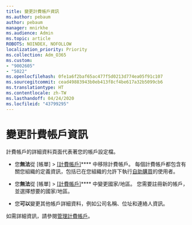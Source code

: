 ```yaml
---
title: 變更計費帳戶資訊
ms.author: pebaum
author: pebaum
manager: mnirkhe
ms.audience: Admin
ms.topic: article
ROBOTS: NOINDEX, NOFOLLOW
localization_priority: Priority
ms.collection: Adm_O365
ms.custom:
- "9002605"
- "5022"
ms.openlocfilehash: 0fe1a6f2baf65ac477f5d0213d774ea05f91c107
ms.sourcegitcommit: cead49883943b0eb413f8cf4be617a32b5099cb6
ms.translationtype: HT
ms.contentlocale: zh-TW
ms.lasthandoff: 04/24/2020
ms.locfileid: "43799295"
---
```

# <a name="change-billing-account-information"></a>變更計費帳戶資訊

計費帳戶的詳細資料頁面代表著您的帳戶設定檔。

- 您**無法**從 [帳單] > [[計費帳戶]](https://go.microsoft.com/fwlink/p/?linkid=2084771)**** 中移除計費帳戶。 每個計費帳戶都包含有關您組織的定義資訊，包括已在您組織的允許下執行[自助購買](https://docs.microsoft.com/microsoft-365/commerce/subscriptions/manage-self-service-purchases-admins)的使用者。 

- 您**無法**從 [帳單] > [[計費帳戶]](https://go.microsoft.com/fwlink/p/?linkid=2084771)**** 中變更國家/地區。 您需要註冊新的帳戶，並選擇想要的國家/地區。 

- 您**可以**變更其他帳戶詳細資料，例如公司名稱、位址和連絡人資訊。 

如需詳細資訊，請參閱[管理計費帳戶](https://docs.microsoft.com/microsoft-365/commerce/manage-billing-accounts)。 
